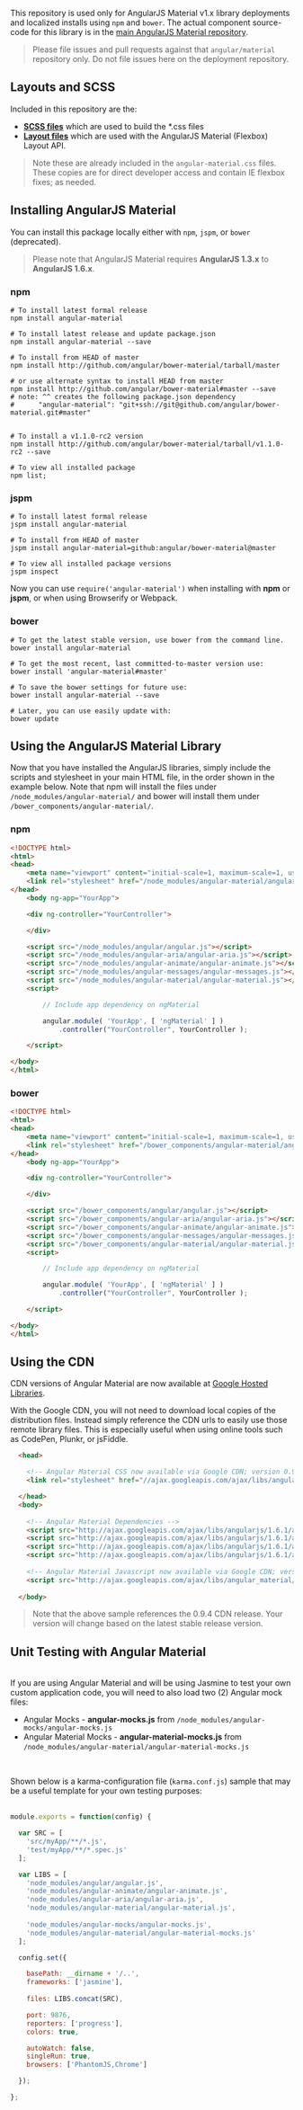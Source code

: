This repository is used only for AngularJS Material v1.x library deployments and localized installs using `npm` and `bower`. The actual component source-code for this library is in the
[main AngularJS Material repository](https://github.com/angular/material).

> Please file issues and pull requests against that `angular/material` repository only. Do not file issues here on the deployment repository.

## Layouts and SCSS

Included in this repository are the:

* **[SCSS files](https://github.com/angular/bower-material/tree/master/modules/scss)** which are used to build the *.css files
* **[Layout files](https://github.com/angular/bower-material/tree/master/modules/layouts)** which are used with the AngularJS Material (Flexbox) Layout API. 

> Note these are already included in the `angular-material.css` files. These copies are for direct developer access and contain IE flexbox fixes; as needed.

## Installing AngularJS Material

You can install this package locally either with `npm`, `jspm`, or `bower` (deprecated). 

> Please note that AngularJS Material requires **AngularJS 1.3.x** to **AngularJS 1.6.x**. 

### npm

```shell
# To install latest formal release 
npm install angular-material

# To install latest release and update package.json
npm install angular-material --save

# To install from HEAD of master
npm install http://github.com/angular/bower-material/tarball/master

# or use alternate syntax to install HEAD from master
npm install http://github.com/angular/bower-material#master --save
# note: ^^ creates the following package.json dependency
#      "angular-material": "git+ssh://git@github.com/angular/bower-material.git#master"


# To install a v1.1.0-rc2 version 
npm install http://github.com/angular/bower-material/tarball/v1.1.0-rc2 --save

# To view all installed package 
npm list;
```

### jspm

```shell
# To install latest formal release
jspm install angular-material

# To install from HEAD of master
jspm install angular-material=github:angular/bower-material@master

# To view all installed package versions
jspm inspect
```

Now you can use `require('angular-material')` when installing with **npm** or **jspm**, or when using Browserify or Webpack.

### bower

```shell
# To get the latest stable version, use bower from the command line.
bower install angular-material

# To get the most recent, last committed-to-master version use:
bower install 'angular-material#master'

# To save the bower settings for future use:
bower install angular-material --save

# Later, you can use easily update with:
bower update
```

## Using the AngularJS Material Library

Now that you have installed the AngularJS libraries, simply include the scripts and 
stylesheet in your main HTML file, in the order shown in the example below. Note that npm 
will install the files under `/node_modules/angular-material/` and bower will install them 
under `/bower_components/angular-material/`.

### npm

```html
<!DOCTYPE html>
<html>
<head>
    <meta name="viewport" content="initial-scale=1, maximum-scale=1, user-scalable=no" />
    <link rel="stylesheet" href="/node_modules/angular-material/angular-material.css">
</head>
	<body ng-app="YourApp">

	<div ng-controller="YourController">

	</div>

	<script src="/node_modules/angular/angular.js"></script>
	<script src="/node_modules/angular-aria/angular-aria.js"></script>
	<script src="/node_modules/angular-animate/angular-animate.js"></script>
	<script src="/node_modules/angular-messages/angular-messages.js"></script>
	<script src="/node_modules/angular-material/angular-material.js"></script>
	<script>

		// Include app dependency on ngMaterial

		angular.module( 'YourApp', [ 'ngMaterial' ] )
			.controller("YourController", YourController );

	</script>

</body>
</html>
```

### bower

```html
<!DOCTYPE html>
<html>
<head>
    <meta name="viewport" content="initial-scale=1, maximum-scale=1, user-scalable=no" />
    <link rel="stylesheet" href="/bower_components/angular-material/angular-material.css">
</head>
	<body ng-app="YourApp">

	<div ng-controller="YourController">

	</div>

	<script src="/bower_components/angular/angular.js"></script>
	<script src="/bower_components/angular-aria/angular-aria.js"></script>
	<script src="/bower_components/angular-animate/angular-animate.js"></script>
	<script src="/bower_components/angular-messages/angular-messages.js"></script>
	<script src="/bower_components/angular-material/angular-material.js"></script>
	<script>

		// Include app dependency on ngMaterial

		angular.module( 'YourApp', [ 'ngMaterial' ] )
			.controller("YourController", YourController );

	</script>

</body>
</html>
```

## Using the CDN

CDN versions of Angular Material are now available at 
[Google Hosted Libraries](https://developers.google.com/speed/libraries/devguide#angularmaterial). 

With the Google CDN, you will not need to download local copies of the distribution files.
Instead simply reference the CDN urls to easily use those remote library files. 
This is especially useful when using online tools such as CodePen, Plunkr, or jsFiddle.

```html
  <head>

    <!-- Angular Material CSS now available via Google CDN; version 0.9.4 used here -->
    <link rel="stylesheet" href="//ajax.googleapis.com/ajax/libs/angular_material/1.1.0-rc2/angular-material.min.css">

  </head>
  <body>
  
    <!-- Angular Material Dependencies -->
    <script src="http://ajax.googleapis.com/ajax/libs/angularjs/1.6.1/angular.min.js"></script>
    <script src="http://ajax.googleapis.com/ajax/libs/angularjs/1.6.1/angular-animate.min.js"></script>
    <script src="http://ajax.googleapis.com/ajax/libs/angularjs/1.6.1/angular-aria.min.js"></script>
    <script src="http://ajax.googleapis.com/ajax/libs/angularjs/1.6.1/angular-messages.min.js"></script>
    
    <!-- Angular Material Javascript now available via Google CDN; version 0.9.4 used here -->
    <script src="http://ajax.googleapis.com/ajax/libs/angular_material/1.1.1/angular-material.min.js"></script>
    
  </body>
```

> Note that the above sample references the 0.9.4 CDN release. Your version will change 
based on the latest stable release version.

## Unit Testing with Angular Material

<br/>
If you are using Angular Material and will be using Jasmine to test your own custom application code, you will need to also load two (2) Angular mock files:

*  Angular Mocks - **angular-mocks.js** from `/node_modules/angular-mocks/angular-mocks.js`
*  Angular Material Mocks - **angular-material-mocks.js** from `/node_modules/angular-material/angular-material-mocks.js`

<br/>

Shown below is a karma-configuration file (`karma.conf.js`) sample that may be a useful template for your own testing purposes:<br/><br/>

```js
module.exports = function(config) {

  var SRC = [
    'src/myApp/**/*.js',
    'test/myApp/**/*.spec.js'
  ];

  var LIBS = [
    'node_modules/angular/angular.js',
    'node_modules/angular-animate/angular-animate.js',
    'node_modules/angular-aria/angular-aria.js',
    'node_modules/angular-material/angular-material.js',
    
    'node_modules/angular-mocks/angular-mocks.js',
    'node_modules/angular-material/angular-material-mocks.js'
  ];

  config.set({

    basePath: __dirname + '/..',
    frameworks: ['jasmine'],
    
    files: LIBS.concat(SRC),

    port: 9876,
    reporters: ['progress'],
    colors: true,

    autoWatch: false,
    singleRun: true,
    browsers: ['PhantomJS,Chrome']

  });

};
```

